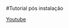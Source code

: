 #Tutorial pós instalação

[Youtube]("https://www.youtube.com/embed/-2K4wYaLOnM/preview?vq=hd1080&amp;showinfo=0&amp;theme=light&amp;autohide=0")
